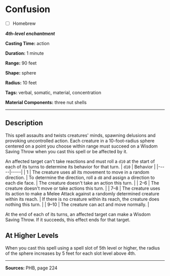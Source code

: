 # Confusion

- [ ] Homebrew

***4th-level enchantment***

**Casting Time:** action

**Duration:** 1 minute

**Range:** 90 feet

**Shape:** sphere

**Radius:** 10 feet

**Tags:** verbal, somatic, material, concentration

**Material Components:** three nut shells

---

## Description
This spell assaults and twists creatures' minds, spawning delusions and provoking uncontrolled action.
Each creature in a 10-foot-radius sphere centered on a point you choose within range must succeed on a Wisdom Saving Throw when you cast this spell or be affected by it.

An affected target can't take reactions and must roll a `d10` at the start of each of its turns to determine its behavior for that turn.
| `d10` | Behavior |
|-----|-----|
| 1 | The creature uses all its movement to move in a random direction. | To determine the direction, roll a `d8` and assign a direction to each die face. | The creature doesn't take an action this turn. |
| 2&ndash;6 | The creature doesn't move or take actions this turn. |
| 7&ndash;8 | The creature uses its action to make a Melee Attack against a randomly determined creature within its reach. | If there is no creature within its reach, the creature does nothing this turn. |
| 9&ndash;10 | The creature can act and move normally. |

At the end of each of its turns, an affected target can make a Wisdom Saving Throw.
If it succeeds, this effect ends for that target.

## At Higher Levels
When you cast this spell using a spell slot of 5th level or higher, the radius of the sphere increases by 5 feet for each slot level above 4th.

---

**Sources:** PHB, page 224
